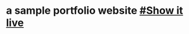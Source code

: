 <h1> a sample portfolio website <a href="https://hnazmul.github.io/personal-page/"> #Show it live </a> <h1>

